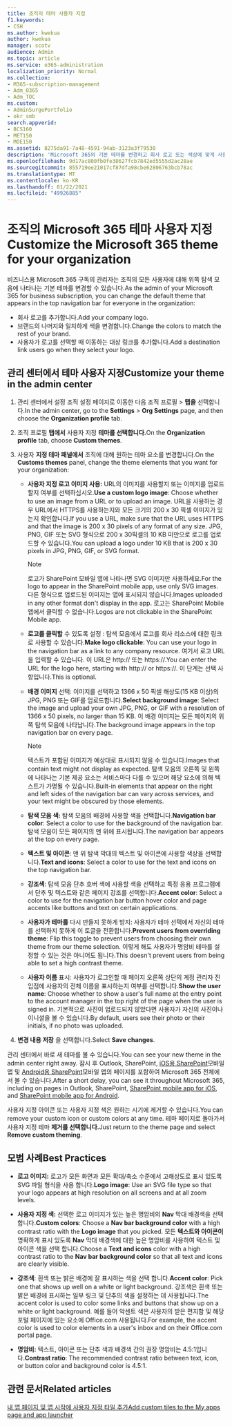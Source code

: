```yaml
---
title: 조직의 테마 사용자 지정
f1.keywords:
- CSH
ms.author: kwekua
author: kwekua
manager: scotv
audience: Admin
ms.topic: article
ms.service: o365-administration
localization_priority: Normal
ms.collection:
- M365-subscription-management
- Adm_O365
- Adm_TOC
ms.custom:
- AdminSurgePortfolio
- okr_smb
search.appverid:
- BCS160
- MET150
- MOE150
ms.assetid: 8275da91-7a48-4591-94ab-3123a3f79530
description: 'Microsoft 365의 기본 테마를 변경하고 회사 로고 또는 색상에 맞게 사용자 지정하는 방법을 배워야 합니다. '
ms.openlocfilehash: 9d17ac800fb0fe38627fcb7842ed5555d2ac28ae
ms.sourcegitcommit: 855719ee21017cf87dfa98cbe62806763bcb78ac
ms.translationtype: MT
ms.contentlocale: ko-KR
ms.lasthandoff: 01/22/2021
ms.locfileid: "49926885"
---
```

# <a name="customize-the-microsoft-365-theme-for-your-organization"></a><span data-ttu-id="49cb4-103">조직의 Microsoft 365 테마 사용자 지정</span><span class="sxs-lookup"><span data-stu-id="49cb4-103">Customize the Microsoft 365 theme for your organization</span></span>

<span data-ttu-id="49cb4-104">비즈니스용 Microsoft 365 구독의 관리자는 조직의 모든 사용자에 대해 위쪽 탐색 모음에 나타나는 기본 테마를 변경할 수 있습니다.</span><span class="sxs-lookup"><span data-stu-id="49cb4-104">As the admin of your Microsoft 365 for business subscription, you can change the default theme that appears in the top navigation bar for everyone in the organization:</span></span>

- <span data-ttu-id="49cb4-105">회사 로고를 추가합니다.</span><span class="sxs-lookup"><span data-stu-id="49cb4-105">Add your company logo.</span></span>
- <span data-ttu-id="49cb4-106">브랜드의 나머지와 일치하게 색을 변경합니다.</span><span class="sxs-lookup"><span data-stu-id="49cb4-106">Change the colors to match the rest of your brand.</span></span>
- <span data-ttu-id="49cb4-107">사용자가 로고를 선택할 때 이동하는 대상 링크를 추가합니다.</span><span class="sxs-lookup"><span data-stu-id="49cb4-107">Add a destination link users go when they select your logo.</span></span>
  
## <a name="customize-your-theme-in-the-admin-center"></a><span data-ttu-id="49cb4-108">관리 센터에서 테마 사용자 지정</span><span class="sxs-lookup"><span data-stu-id="49cb4-108">Customize your theme in the admin center</span></span>

1. <span data-ttu-id="49cb4-109">관리 센터에서 설정 조직  설정 페이지로 이동한 다음 조직 프로필 \>  **탭을** 선택합니다.</span><span class="sxs-lookup"><span data-stu-id="49cb4-109">In the admin center, go to the **Settings** \> **Org Settings** page, and then choose the **Organization profile** tab.</span></span>

2. <span data-ttu-id="49cb4-110">조직 프로필 **탭에서** 사용자 지정 **테마를 선택합니다.**</span><span class="sxs-lookup"><span data-stu-id="49cb4-110">On the **Organization profile** tab, choose **Custom themes**.</span></span>

3. <span data-ttu-id="49cb4-111">사용자 **지정 테마 패널에서** 조직에 대해 원하는 테마 요소를 변경합니다.</span><span class="sxs-lookup"><span data-stu-id="49cb4-111">On the **Customs themes** panel, change the theme elements that you want for your organization:</span></span>

    - <span data-ttu-id="49cb4-112">**사용자 지정 로고 이미지 사용:** URL의 이미지를 사용할지 또는 이미지를 업로드할지 여부를 선택하십시오.</span><span class="sxs-lookup"><span data-stu-id="49cb4-112">**Use a custom logo image**: Choose whether to use an image from a URL or to upload an image.</span></span> <span data-ttu-id="49cb4-113">URL을 사용하는 경우 URL에서 HTTPS를 사용하는지와 모든 크기의 200 x 30 픽셀 이미지가 있는지 확인합니다.</span><span class="sxs-lookup"><span data-stu-id="49cb4-113">If you use a URL, make sure that the URL uses HTTPS and that the image is 200 x 30 pixels of any format of any size.</span></span> <span data-ttu-id="49cb4-114">JPG, PNG, GIF 또는 SVG 형식으로 200 x 30픽셀의 10 KB 미만으로 로고를 업로드할 수 있습니다.</span><span class="sxs-lookup"><span data-stu-id="49cb4-114">You can upload a logo under 10 KB that is 200 x 30 pixels in JPG, PNG, GIF, or SVG format.</span></span>

      > [!NOTE]
      > <span data-ttu-id="49cb4-115">로고가 SharePoint 모바일 앱에 나타나면 SVG 이미지만 사용하세요.</span><span class="sxs-lookup"><span data-stu-id="49cb4-115">For the logo to appear in the SharePoint mobile app, use only SVG images.</span></span> <span data-ttu-id="49cb4-116">다른 형식으로 업로드된 이미지는 앱에 표시되지 않습니다.</span><span class="sxs-lookup"><span data-stu-id="49cb4-116">Images uploaded in any other format don't display in the app.</span></span> <span data-ttu-id="49cb4-117">로고는 SharePoint Mobile 앱에서 클릭할 수 없습니다.</span><span class="sxs-lookup"><span data-stu-id="49cb4-117">Logos are not clickable in the SharePoint Mobile app.</span></span>

    - <span data-ttu-id="49cb4-118">**로고를 클릭할** 수 있도록 설정 : 탐색 모음에서 로고를 회사 리소스에 대한 링크로 사용할 수 있습니다.</span><span class="sxs-lookup"><span data-stu-id="49cb4-118">**Make logo clickable**: You can use your logo in the navigation bar as a link to any company resource.</span></span> <span data-ttu-id="49cb4-119">여기서 로고 URL을 입력할 수 있습니다. 이 URL은 http:// 또는 https://.</span><span class="sxs-lookup"><span data-stu-id="49cb4-119">You can enter the URL for the logo here, starting with http:// or https://.</span></span> <span data-ttu-id="49cb4-120">이 단계는 선택 사항입니다.</span><span class="sxs-lookup"><span data-stu-id="49cb4-120">This is optional.</span></span>

    - <span data-ttu-id="49cb4-121">**배경 이미지** 선택: 이미지를 선택하고 1366 x 50 픽셀 해상도(15 KB 이상)의 JPG, PNG 또는 GIF를 업로드합니다.</span><span class="sxs-lookup"><span data-stu-id="49cb4-121">**Select background image**: Select the image and upload your own JPG, PNG, or GIF with a resolution of 1366 x 50 pixels, no larger than 15 KB.</span></span> <span data-ttu-id="49cb4-122">이 배경 이미지는 모든 페이지의 위쪽 탐색 모음에 나타납니다.</span><span class="sxs-lookup"><span data-stu-id="49cb4-122">The background image appears in the top navigation bar on every page.</span></span>

      > [!NOTE]
      > <span data-ttu-id="49cb4-123">텍스트가 포함된 이미지가 예상대로 표시되지 않을 수 있습니다.</span><span class="sxs-lookup"><span data-stu-id="49cb4-123">Images that contain text might not display as expected.</span></span> <span data-ttu-id="49cb4-124">탐색 모음의 오른쪽 및 왼쪽에 나타나는 기본 제공 요소는 서비스마다 다를 수 있으며 해당 요소에 의해 텍스트가 가명될 수 있습니다.</span><span class="sxs-lookup"><span data-stu-id="49cb4-124">Built-in elements that appear on the right and left sides of the navigation bar can vary across services, and your text might be obscured by those elements.</span></span>

    - <span data-ttu-id="49cb4-125">**탐색 모음 색:** 탐색 모음의 배경에 사용할 색을 선택합니다.</span><span class="sxs-lookup"><span data-stu-id="49cb4-125">**Navigation bar color**: Select a color to use for the background of the navigation bar.</span></span> <span data-ttu-id="49cb4-126">탐색 모음이 모든 페이지의 맨 위에 표시됩니다.</span><span class="sxs-lookup"><span data-stu-id="49cb4-126">The navigation bar appears at the top on every page.</span></span>

    - <span data-ttu-id="49cb4-127">**텍스트 및 아이콘**: 맨 위 탐색 막대의 텍스트 및 아이콘에 사용할 색상을 선택합니다.</span><span class="sxs-lookup"><span data-stu-id="49cb4-127">**Text and icons**: Select a color to use for the text and icons on the top navigation bar.</span></span>

    - <span data-ttu-id="49cb4-128">**강조색**: 탐색 모음 단추 호버 색에 사용할 색을 선택하고 특정 응용 프로그램에서 단추 및 텍스트와 같은 페이지 강조를 선택합니다.</span><span class="sxs-lookup"><span data-stu-id="49cb4-128">**Accent color**: Select a color to use for the navigation bar button hover color and page accents like buttons and text on certain applications.</span></span>

    - <span data-ttu-id="49cb4-129">**사용자가 테마를** 다시 만들지 못하게 방지: 사용자가 테마 선택에서 자신의 테마를 선택하지 못하게 이 토글을 전환합니다.</span><span class="sxs-lookup"><span data-stu-id="49cb4-129">**Prevent users from overriding theme**: Flip this toggle to prevent users from choosing their own theme from our theme selection.</span></span> <span data-ttu-id="49cb4-130">이렇게 해도 사용자가 명암비 테마를 설정할 수 있는 것은 아니어도 됩니다.</span><span class="sxs-lookup"><span data-stu-id="49cb4-130">This doesn't prevent users from being able to set a high contrast theme.</span></span>

    - <span data-ttu-id="49cb4-131">**사용자 이름** 표시: 사용자가 로그인할 때 페이지 오른쪽 상단의 계정 관리자 진입점에 사용자의 전체 이름을 표시하는지 여부를 선택합니다.</span><span class="sxs-lookup"><span data-stu-id="49cb4-131">**Show the user name**: Choose whether to show a user's full name at the entry point to the account manager in the top right of the page when the user is signed in.</span></span> <span data-ttu-id="49cb4-132">기본적으로 사진이 업로드되지 않았다면 사용자가 자신의 사진이나 이니셜을 볼 수 있습니다.</span><span class="sxs-lookup"><span data-stu-id="49cb4-132">By default, users see their photo or their initials, if no photo was uploaded.</span></span>

4. <span data-ttu-id="49cb4-133">**변경 내용 저장** 을 선택합니다.</span><span class="sxs-lookup"><span data-stu-id="49cb4-133">Select **Save changes**.</span></span>

<span data-ttu-id="49cb4-134">관리 센터에서 바로 새 테마를 볼 수 있습니다.</span><span class="sxs-lookup"><span data-stu-id="49cb4-134">You can see your new theme in the admin center right away.</span></span> <span data-ttu-id="49cb4-135">잠시 후 Outlook, SharePoint, [iOS용 SharePoint](https://support.microsoft.com/office/339402ce-16bb-4c97-9475-0c5375ccef7a)모바일 앱 및 [Android용 SharePoint](https://support.microsoft.com/office/d875654b-fb0a-4dbe-a17a-a676cf936284)모바일 앱의 페이지를 포함하여 Microsoft 365 전체에서 볼 수 있습니다.</span><span class="sxs-lookup"><span data-stu-id="49cb4-135">After a short delay, you can see it throughout Microsoft 365, including on pages in Outlook, SharePoint, [SharePoint mobile app for iOS](https://support.microsoft.com/office/339402ce-16bb-4c97-9475-0c5375ccef7a), and [SharePoint mobile app for Android](https://support.microsoft.com/office/d875654b-fb0a-4dbe-a17a-a676cf936284).</span></span>

<span data-ttu-id="49cb4-136">사용자 지정 아이콘 또는 사용자 지정 색은 원하는 시기에 제거할 수 있습니다.</span><span class="sxs-lookup"><span data-stu-id="49cb4-136">You can remove your custom icon or custom colors at any time.</span></span> <span data-ttu-id="49cb4-137">테마 페이지로 돌아가서 사용자 지정 테마 **제거를 선택합니다.**</span><span class="sxs-lookup"><span data-stu-id="49cb4-137">Just return to the theme page and select **Remove custom theming**.</span></span>
  
## <a name="best-practices"></a><span data-ttu-id="49cb4-138">모범 사례</span><span class="sxs-lookup"><span data-stu-id="49cb4-138">Best Practices</span></span>

- <span data-ttu-id="49cb4-139">**로고 이미지:** 로고가 모든 화면과 모든 확대/축소 수준에서 고해상도로 표시 있도록 SVG 파일 형식을 사용 합니다.</span><span class="sxs-lookup"><span data-stu-id="49cb4-139">**Logo image**: Use an SVG file type so that your logo appears at high resolution on all screens and at all zoom levels.</span></span>

- <span data-ttu-id="49cb4-140">**사용자 지정 색:** 선택한 로고 이미지가 있는 높은  명암비의 **Nav** 막대 배경색을 선택 합니다.</span><span class="sxs-lookup"><span data-stu-id="49cb4-140">**Custom colors**: Choose a **Nav bar background color** with a high contrast ratio with the **Logo image** that you picked.</span></span> <span data-ttu-id="49cb4-141">모든 **텍스트와 아이콘이** 명확하게 표시 있도록 **Nav** 막대 배경색에 대한 높은 명암비를 사용하여 텍스트 및 아이콘 색을 선택 합니다.</span><span class="sxs-lookup"><span data-stu-id="49cb4-141">Choose a **Text and icons** color with a high contrast ratio to the **Nav bar background color** so that all text and icons are clearly visible.</span></span>

- <span data-ttu-id="49cb4-142">**강조색**: 흰색 또는 밝은 배경에 잘 표시하는 색을 선택 합니다.</span><span class="sxs-lookup"><span data-stu-id="49cb4-142">**Accent color**: Pick one that shows up well on a white or light background.</span></span> <span data-ttu-id="49cb4-143">강조색은 흰색 또는 밝은 배경에 표시하는 일부 링크 및 단추의 색을 설정하는 데 사용됩니다.</span><span class="sxs-lookup"><span data-stu-id="49cb4-143">The accent color is used to color some links and buttons that show up on a white or light background.</span></span> <span data-ttu-id="49cb4-144">예를 들어 악센트 색은 사용자의 받은 편지함 및 해당 포털 페이지에 있는 요소에 Office.com 사용됩니다.</span><span class="sxs-lookup"><span data-stu-id="49cb4-144">For example, the accent color is used to color elements in a user's inbox and on their Office.com portal page.</span></span>
  
- <span data-ttu-id="49cb4-145">**명암비:** 텍스트, 아이콘 또는 단추 색과 배경색 간의 권장 명암비는 4.5:1입니다.</span><span class="sxs-lookup"><span data-stu-id="49cb4-145">**Contrast ratio**: The recommended contrast ratio between text, icon, or button color and background color is 4.5:1.</span></span>
  
## <a name="related-articles"></a><span data-ttu-id="49cb4-146">관련 문서</span><span class="sxs-lookup"><span data-stu-id="49cb4-146">Related articles</span></span>

[<span data-ttu-id="49cb4-147">내 앱 페이지 및 앱 시작에 사용자 지정 타일 추가</span><span class="sxs-lookup"><span data-stu-id="49cb4-147">Add custom tiles to the My apps page and app launcher</span></span>](../manage/customize-the-app-launcher.md)
